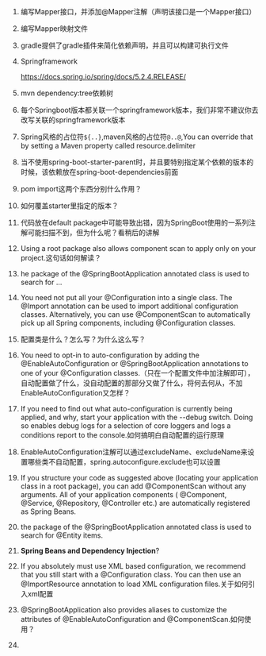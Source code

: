 1. 编写Mapper接口，并添加@Mapper注解（声明该接口是一个Mapper接口）

2. 编写Mapper映射文件

3. gradle提供了gradle插件来简化依赖声明，并且可以构建可执行文件

4. Springframework

   https://docs.spring.io/spring/docs/5.2.4.RELEASE/

5. mvn dependency:tree依赖树

6. 每个Springboot版本都关联一个springframework版本，我们非常不建议你去改写关联的springframework版本

7. Spring风格的占位符`${..}`,maven风格的占位符`@..@`,You can override that by setting a Maven property called resource.delimiter

8. 当不使用spring-boot-starter-parent时，并且要特别指定某个依赖的版本的时候，该依赖放在spring-boot-dependencies前面

9. <type>pom</type>
    <scope>import</scope>这两个东西分别什么作用？

10. 如何覆盖starter里指定的版本？

11. 代码放在default package中可能导致出错，因为SpringBoot使用的一系列注解可能扫描不到，但为什么呢？看稍后的讲解

12. Using a root package also allows component scan to apply only on your project.这句话如何解读？

13. he package of the @SpringBootApplication annotated class is used to search for ...

14. You need not put all your @Configuration into a single class. The @Import annotation can be used to import additional configuration classes. Alternatively, you can use @ComponentScan to automatically pick up all Spring components, including @Configuration classes.

15. 配置类是什么？怎么写？为什么这么写？

16. You need to opt-in to auto-configuration by adding the @EnableAutoConfiguration or @SpringBootApplication annotations to one of your @Configuration classes.（只在一个配置文件中加注解即可），自动配置做了什么，没自动配置的那部分又做了什么，将何去何从，不加EnableAutoConfiguration又怎样？

17. If you need to find out what auto-configuration is currently being applied, and why, start your application with the --debug switch. Doing so enables debug logs for a selection of core loggers and logs a conditions report to the console.如何搞明白自动配置的运行原理

18. EnableAutoConfiguration注解可以通过excludeName、excludeName来设置哪些类不自动配置，spring.autoconfigure.exclude也可以设置

19. If you structure your code as suggested above (locating your application class in a root package), you can add @ComponentScan without any arguments. All of your application components ( @Component, @Service, @Repository, @Controller etc.) are automatically registered as Spring Beans.

20. the package of the @SpringBootApplication annotated class is used to search for @Entity items. 

21. **Spring Beans and Dependency Injection**?

22. If you absolutely must use XML based configuration, we recommend that you still start with a @Configuration class. You can then use an @ImportResource annotation to load XML configuration files.关于如何引入xml配置

23. @SpringBootApplication also provides aliases to customize the attributes of @EnableAutoConfiguration and @ComponentScan.如何使用？

24. 